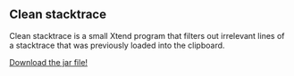 ## Clean stacktrace

Clean stacktrace is a small Xtend program that filters out irrelevant lines of a stacktrace that was previously loaded into the clipboard.

[Download the jar file!](https://broxp.lima-city.de/bin/clean-stacktrace.png)